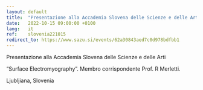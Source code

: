 ```yaml
---
layout: default
title:  "Presentazione alla Accademia Slovena delle Scienze e delle Arti 'Surface Electromyography'. Membro corrispondente Prof. R Merletti. Ljubljiana, Slovenia"
date:   2022-10-15 09:00:00 +0100
lang:   it
ref:    slovenia221015
redirect_to: https://www.sazu.si/events/62a30843aed7c0d978bdfbb1
---
```


Presentazione alla Accademia Slovena delle Scienze e delle Arti 

“Surface Electromyography”. Membro corrispondente Prof. R Merletti.

Ljubljiana, Slovenia

